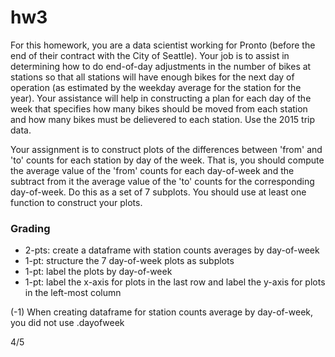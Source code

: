 # hw3

For this homework, you are a data scientist working for Pronto (before the end of their contract with the City of Seattle). Your job is to assist in determining how to do end-of-day adjustments in the number of bikes at stations so that all stations will have enough bikes for the next day of operation (as estimated by the weekday average for the station for the year). Your assistance will help in constructing a plan for each day of the week that specifies how many bikes should be moved from each station and how many bikes must be delievered to each station. Use the 2015 trip data.

Your assignment is to construct plots of the differences between 'from' and 'to' counts for each station by day of the week. That is, you should compute the average value of the 'from' counts for each day-of-week and the subtract from it the average value of the 'to' counts for the corresponding day-of-week. Do this as a set of 7 subplots. You should use at least one function to construct your plots.

### Grading
- 2-pts: create a dataframe with station counts averages by day-of-week
- 1-pt: structure the 7 day-of-week plots as subplots
- 1-pt: label the plots by day-of-week
- 1-pt: label the x-axis for plots in the last row and label the y-axis for plots in the left-most column

(-1) When creating dataframe for station counts average by day-of-week, you did not use .dayofweek

4/5
